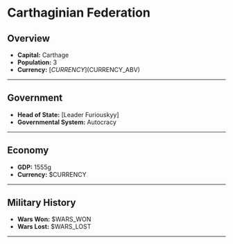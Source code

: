 # Carthaginian Federation

## Overview

- **Capital:** Carthage
- **Population:** 3
- **Currency:** [$CURRENCY] ($CURRENCY_ABV)

---

## Government

- **Head of State:** [Leader Furiouskyy]
- **Governmental System:** Autocracy

---

## Economy

- **GDP:** 1555g
- **Currency:** $CURRENCY

---

## Military History

- **Wars Won:** $WARS_WON
- **Wars Lost:** $WARS_LOST

---

